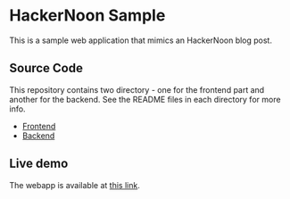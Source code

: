 # HackerNoon Sample

This is a sample web application that mimics an HackerNoon blog post.

## Source Code

This repository contains two directory - one for the frontend part and another for the backend.
See the README files in each directory for more info.
- [Frontend](./frontend/README.md)
- [Backend](./backend/README.md)

## Live demo

The webapp is available at [this link](https://hnfe.herokuapp.com/).
